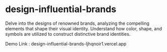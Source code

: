 # design-influential-brands
Delve into the designs of renowned brands, analyzing the compelling elements that shape their visual identity. Understand how color, shape, and symbols are utilized to construct distinctive brand identities.

Demo Link : design-influential-brands-ljhqnoir1.vercel.app

